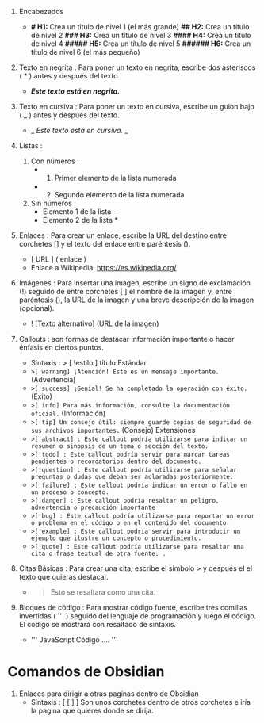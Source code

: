 1. Encabezados 
	-  **# H1:** Crea un título de nivel 1 (el más grande)
	  **## H2:** Crea un título de nivel 2
	  **### H3:** Crea un título de nivel 3
	  **#### H4:** Crea un título de nivel 4
	  **##### H5:** Crea un título de nivel 5
	  **###### H6:** Crea un título de nivel 6 (el más pequeño)
2. Texto en negrita : Para poner un texto en negrita, escribe dos asteriscos ( * ) antes y después del texto.
	- *****Este texto está en negrita.*****
3. Texto en cursiva : Para poner un texto en cursiva, escribe un guion bajo ( _ ) antes y después del texto.
	- _ _Este texto está en cursiva._ _
4. Listas :
	1. Con números :
		- 1. Primer elemento de la lista numerada 
		- 2.  Segundo elemento de la lista numerada
	2. Sin números :
		- Elemento 1 de la lista - 
		- Elemento 2 de la lista *
5. Enlaces : Para crear un enlace, escribe la URL del destino entre corchetes [] y el texto del enlace entre paréntesis ().
	- [ URL ] ( enlace )
	- Enlace a Wikipedia: [ https://es.wikipedia.org/ ]( https://es.wikipedia.org/ )
6. Imágenes : Para insertar una imagen, escribe un signo de exclamación (!) seguido de entre corchetes [ ] el nombre de la imagen y, entre paréntesis (), la URL de la imagen y una breve descripción de la imagen (opcional).
	-  ! [Texto alternativo] (URL de la imagen)

7. Callouts : son formas de destacar información importante o hacer énfasis en ciertos puntos.
	- Sintaxis : > [ !estilo ] título
	 Estándar
	- `>[!warning] ¡Atención! Este es un mensaje importante.` (Advertencia)
	- `>[!success] ¡Genial! Se ha completado la operación con éxito.` (Éxito)
	- `>[!info] Para más información, consulte la documentación oficial.` (Información)
	- `>[!tip] Un consejo útil: siempre guarde copias de seguridad de sus archivos importantes.` (Consejo)
	Extensiones
	- `>[!abstract] : Este callout podría utilizarse para indicar un resumen o sinopsis de un tema o sección del texto.`  
	- `>[!todo] : Este callout podría servir para marcar tareas pendientes o recordatorios dentro del documento.` 
	- `>[!question] : Este callout podría utilizarse para señalar preguntas o dudas que deban ser aclaradas posteriormente.` 
	- `>[!failure] : Este callout podría indicar un error o fallo en un proceso o concepto.`
	- `>[!danger] : Este callout podría resaltar un peligro, advertencia o precaución importante` 
	- `>[!bug] : Este callout podría utilizarse para reportar un error o problema en el código o en el contenido del documento.` 
	- `>[!example] : Este callout podría servir para introducir un ejemplo que ilustre un concepto o procedimiento.` 
	- `>[!quote] : Este callout podría utilizarse para resaltar una cita o frase textual de otra fuente. .` 
8. Citas Básicas : Para crear una cita, escribe el símbolo > y después el el texto que quieras destacar.
	- > Esto se resaltara como una cita.
9. Bloques de código : Para mostrar código fuente, escribe tres comillas invertidas ( ''' ) seguido del lenguaje de programación y luego el código. El código se mostrará con resaltado de sintaxis.
	- ''' JavaScript 
	  Código ….
	  '''  

# Comandos de Obsidian

1. Enlaces para dirigir a otras paginas dentro de Obsidian
	-  Sintaxis : [ [ ] ] Son unos corchetes dentro de otros corchetes e iría la pagina que quieres donde se dirija. 
	


